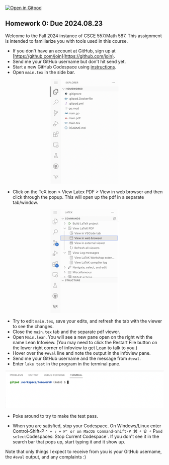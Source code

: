 [![Open in Gitpod](https://gitpod.io/button/open-in-gitpod.svg)](https://gitpod.io/#https://github.com/UofSC-Fall-2024-Math-587-001/homework0)

## Homework 0: Due 2024.08.23

Welcome to the Fall 2024 instance of CSCE 557/Math 587. This assignment is intended to
familiarize you with tools used in this course.

- If you don't have an account at GitHub, sign up at [https://github.com/join](https://github.com/join).
- Send me your GitHub username but don't hit send yet.
- Start a new GitHub Codespace using [instructions](https://docs.github.com/en/codespaces/getting-started/quickstart).
- Open `main.tex` in the side bar.

<p align="center">
  <img src="images/side_bar.png">
</p>

- Click on the TeX icon > View Latex PDF > View in web browser and then click through the popup. This
will open up the pdf in a separate tab/window.

<p align="center">
  <img src="images/pdf_viewer.png">
</p>

- Try to edit `main.tex`, save your edits, and refresh the tab with the viewer to see the changes.
- Close the `main.tex` tab and the separate pdf viewer.
- Open `Main.lean`. You will see a new pane open on the right with the name Lean Infoview.
(You may need to click the Restart File button on the lower right corner of infoview to get
Lean to talk to you.)
- Hover over the `#eval` line and note the output in the infoview pane.
- Send me your GitHub username and the message from `#eval`.
- Enter `lake test` in the program in the terminal pane.

<p align="center">
  <img src="images/terminal.png">
</p>

- Poke around to try to make the test pass.

- When you are satisfied, stop your Codespace. On Windows/Linux enter Control-Shift-P `⌃ + ⇧ + P'
or on MacOS Command-Shift-P `⌘ + ⇧ + P` and select `Codespaces:  Stop Current Codespace`. If
you don't see it in the search bar that pops up, start typing it and it show up.

Note that only things I expect to receive from you is your GitHub username, the `#eval` output, and any complaints :)
